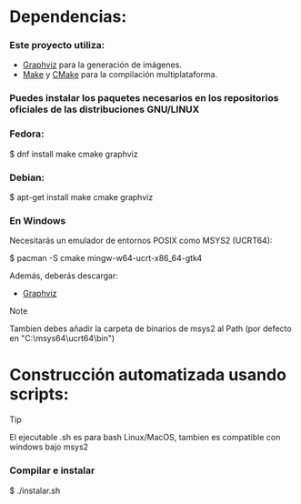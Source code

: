 # Dependencias:
### Este proyecto utiliza:
- [Graphviz](graphviz.org) para la generación de imágenes.
- [Make](www.gnu.org/software/make/) y [CMake](https://cmake.org/) para la compilación multiplataforma.

### Puedes instalar los paquetes necesarios en los repositorios oficiales de las distribuciones GNU/LINUX
### Fedora:
$ dnf install make cmake graphviz

### Debian:
$ apt-get install make cmake graphviz

### En Windows 
Necesitarás un emulador de entornos POSIX como MSYS2 (UCRT64):

$ pacman -S cmake mingw-w64-ucrt-x86_64-gtk4 

Además, deberás descargar:
- [Graphviz](https://graphviz.org/download/)

> [!NOTE]
> Tambien debes añadir la carpeta de binarios de msys2 al Path (por defecto en "C:\msys64\ucrt64\bin")
  
# Construcción automatizada usando scripts:
> [!TIP]
> El ejecutable .sh es para bash Linux/MacOS, tambien es compatible con windows bajo msys2

### Compilar e instalar 

$ ./instalar.sh